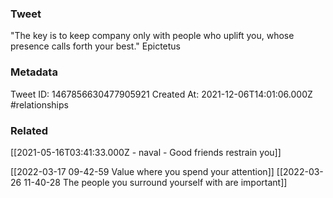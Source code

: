 ### Tweet
"The key is to keep company only with people who uplift you, whose presence calls forth your best." Epictetus

### Metadata
Tweet ID: 1467856630477905921
Created At: 2021-12-06T14:01:06.000Z
#relationships 

### Related
[[2021-05-16T03:41:33.000Z - naval - Good friends restrain you]]

[[2022-03-17 09-42-59 Value where you spend your attention]]
[[2022-03-26 11-40-28 The people you surround yourself with are important]]

